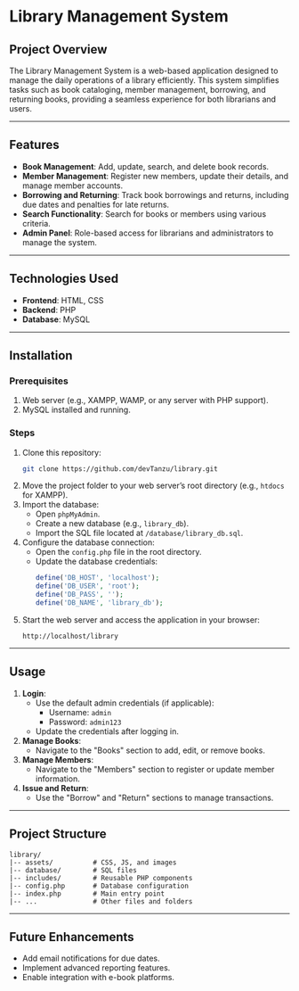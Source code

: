# Library Management System

## Project Overview
The Library Management System is a web-based application designed to manage the daily operations of a library efficiently. This system simplifies tasks such as book cataloging, member management, borrowing, and returning books, providing a seamless experience for both librarians and users.

---

## Features
- **Book Management**: Add, update, search, and delete book records.
- **Member Management**: Register new members, update their details, and manage member accounts.
- **Borrowing and Returning**: Track book borrowings and returns, including due dates and penalties for late returns.
- **Search Functionality**: Search for books or members using various criteria.
- **Admin Panel**: Role-based access for librarians and administrators to manage the system.

---

## Technologies Used
- **Frontend**: HTML, CSS
- **Backend**: PHP
- **Database**: MySQL

---

## Installation

### Prerequisites
1. Web server (e.g., XAMPP, WAMP, or any server with PHP support).
2. MySQL installed and running.

### Steps
1. Clone this repository:
   ```bash
   git clone https://github.com/devTanzu/library.git
   ```
2. Move the project folder to your web server’s root directory (e.g., `htdocs` for XAMPP).
3. Import the database:
   - Open `phpMyAdmin`.
   - Create a new database (e.g., `library_db`).
   - Import the SQL file located at `/database/library_db.sql`.
4. Configure the database connection:
   - Open the `config.php` file in the root directory.
   - Update the database credentials:
     ```php
     define('DB_HOST', 'localhost');
     define('DB_USER', 'root');
     define('DB_PASS', '');
     define('DB_NAME', 'library_db');
     ```
5. Start the web server and access the application in your browser:
   ```
   http://localhost/library
   ```

---

## Usage
1. **Login**:
   - Use the default admin credentials (if applicable):
     - Username: `admin`
     - Password: `admin123`
   - Update the credentials after logging in.
2. **Manage Books**:
   - Navigate to the "Books" section to add, edit, or remove books.
3. **Manage Members**:
   - Navigate to the "Members" section to register or update member information.
4. **Issue and Return**:
   - Use the "Borrow" and "Return" sections to manage transactions.

---

## Project Structure
```
library/
|-- assets/          # CSS, JS, and images
|-- database/        # SQL files
|-- includes/        # Reusable PHP components
|-- config.php       # Database configuration
|-- index.php        # Main entry point
|-- ...              # Other files and folders
```

---

## Future Enhancements
- Add email notifications for due dates.
- Implement advanced reporting features.
- Enable integration with e-book platforms.
